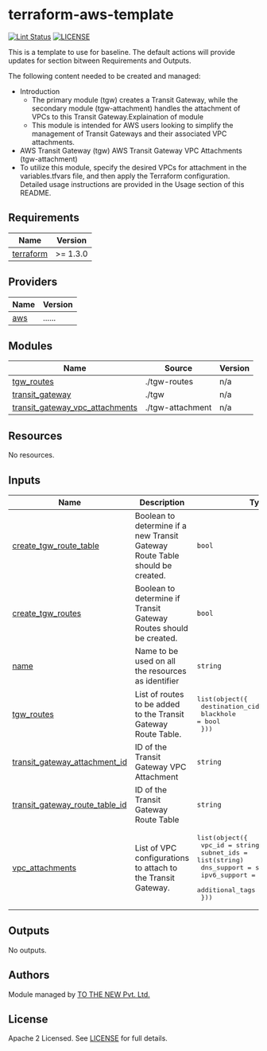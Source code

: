 # terraform-aws-template

[![Lint Status](https://github.com/tothenew/terraform-aws-template/workflows/Lint/badge.svg)](https://github.com/tothenew/terraform-aws-template/actions)
[![LICENSE](https://img.shields.io/github/license/tothenew/terraform-aws-template)](https://github.com/tothenew/terraform-aws-template/blob/master/LICENSE)

This is a template to use for baseline. The default actions will provide updates for section bitween Requirements and Outputs.

The following content needed to be created and managed:
 - Introduction
     - The primary module (tgw) creates a Transit Gateway, while the secondary module (tgw-attachment) handles the attachment of VPCs to this Transit Gateway.Explaination of module 
     - This module is intended for AWS users looking to simplify the management of Transit Gateways and their associated VPC attachments.
 - AWS Transit Gateway (tgw)
AWS Transit Gateway VPC Attachments (tgw-attachment)
 - To utilize this module, specify the desired VPCs for attachment in the variables.tfvars file, and then apply the Terraform configuration. Detailed usage instructions are provided in the Usage section of this README.

<!-- BEGIN_TF_DOCS -->
## Requirements

| Name | Version |
|------|---------|
| <a name="requirement_terraform"></a> [terraform](#requirement\_terraform) | >= 1.3.0 |

## Providers
| Name | Version |
|------|---------|
| <a name="requirement_terraform"></a> [aws](#requirement\_terraform) | ...... |

## Modules

| Name | Source | Version |
|------|--------|---------|
| <a name="module_tgw_routes"></a> [tgw\_routes](#module\_tgw\_routes) | ./tgw-routes | n/a |
| <a name="module_transit_gateway"></a> [transit\_gateway](#module\_transit\_gateway) | ./tgw | n/a |
| <a name="module_transit_gateway_vpc_attachments"></a> [transit\_gateway\_vpc\_attachments](#module\_transit\_gateway\_vpc\_attachments) | ./tgw-attachment | n/a |

## Resources

No resources.

## Inputs

| Name | Description | Type | Default | Required |
|------|-------------|------|---------|:--------:|
| <a name="input_create_tgw_route_table"></a> [create\_tgw\_route\_table](#input\_create\_tgw\_route\_table) | Boolean to determine if a new Transit Gateway Route Table should be created. | `bool` | `false` | no |
| <a name="input_create_tgw_routes"></a> [create\_tgw\_routes](#input\_create\_tgw\_routes) | Boolean to determine if Transit Gateway Routes should be created. | `bool` | `false` | no |
| <a name="input_name"></a> [name](#input\_name) | Name to be used on all the resources as identifier | `string` | `""` | no |
| <a name="input_tgw_routes"></a> [tgw\_routes](#input\_tgw\_routes) | List of routes to be added to the Transit Gateway Route Table. | <pre>list(object({<br>    destination_cidr_block = string<br>    blackhole              = bool<br>  }))</pre> | `[]` | no |
| <a name="input_transit_gateway_attachment_id"></a> [transit\_gateway\_attachment\_id](#input\_transit\_gateway\_attachment\_id) | ID of the Transit Gateway VPC Attachment | `string` | n/a | yes |
| <a name="input_transit_gateway_route_table_id"></a> [transit\_gateway\_route\_table\_id](#input\_transit\_gateway\_route\_table\_id) | ID of the Transit Gateway Route Table | `string` | n/a | yes |
| <a name="input_vpc_attachments"></a> [vpc\_attachments](#input\_vpc\_attachments) | List of VPC configurations to attach to the Transit Gateway. | <pre>list(object({<br>    vpc_id             = string<br>    subnet_ids         = list(string)<br>    dns_support        = string<br>    ipv6_support       = string<br>    additional_tags    = map(string)<br>  }))</pre> | n/a | yes |

## Outputs

No outputs.
<!-- END_TF_DOCS -->

## Authors

Module managed by [TO THE NEW Pvt. Ltd.](https://github.com/tothenew)

## License

Apache 2 Licensed. See [LICENSE](https://github.com/tothenew/terraform-aws-template/blob/main/LICENSE) for full details.
